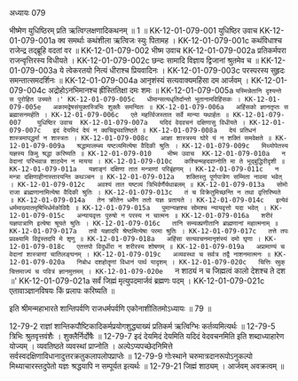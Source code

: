 अध्यायः 079

भीष्मेण युधिष्ठिरम् प्रति ऋत्विग्लक्षणादिकथनम् ॥ 1 ॥
KK-12-01-079-001	युधिष्ठिर उवाच 
KK-12-01-079-001a	क्व समर्थाः कथंशीला ऋत्विजः स्युः पितामह ।
KK-12-01-079-001c	कथंविधाश्च राजेन्द्र तद्ब्रूहि वदतां वर ॥
KK-12-01-079-002	भीष्म उवाच 
KK-12-01-079-002a	प्रतिकर्मपरा राजन्वृत्तिरस्य विधीयते ।
KK-12-01-079-002c	छन्दः सामादि विज्ञाय द्विजानां श्रुतमेव च ॥
KK-12-01-079-003a	ये त्वेकरतयो नित्यं धीराश्च प्रियवादिनः ।
KK-12-01-079-003c	परस्परस्य सुहृदः समन्तात्समदर्शिनः ॥
KK-12-01-079-004a	आनृशंस्यं सत्यवाक्यमहिंसा दम आर्जवम् ।
KK-12-01-079-004c	अद्रोहोऽनभिमानश्च ह्रीस्तितिक्षा दमः शमः ॥
KK-12-01-079-005a	`यस्मिन्नेतानि दृश्यन्ते स पुरोहित उच्यते ।'
KK-12-01-079-005c	धीमान्सत्यधृतिर्दान्तो भूतानामविहिंसकः ।
KK-12-01-079-005e	अकामद्वेषसंयुक्तस्त्रिभिः शुक्लैः समन्वितः ॥
KK-12-01-079-006a	अहिंसको ज्ञानतृप्तः स ब्रह्मासनमर्हति ।
KK-12-01-079-006c	एते महर्त्विजस्तात सर्वे मान्या यथार्हतः ॥
KK-12-01-079-007	युधिष्ठिर उवाच 
KK-12-01-079-007a	यदिदं वेदवचनं दक्षिणासु विधीयते ।
KK-12-01-079-007c	इदं देयमिदं देयं न क्वचिद्व्यवतिष्ठते ॥
KK-12-01-079-008a	देयं प्रतिधनं शास्त्रमापद्धर्मा न शास्त्रतः ।
KK-12-01-079-008c	आज्ञा शास्त्रस्य घोरे यं न शक्तिं समवेक्षते ॥
KK-12-01-079-009a	श्रद्धामालम्ब्य यष्टव्यमित्येषा वैदिकी श्रुतिः ।
KK-12-01-079-009c	मिथ्योपेतस्य यज्ञस्य किमु श्रद्धा करिष्यति ॥
KK-12-01-079-010	भीष्म उवाच 
KK-12-01-079-010a	न वेदानां परिभवान्न शाठ्येन न मायया ।
KK-12-01-079-010c	कश्चिन्महदवाप्नोति मा ते भूद्बुद्धिरीदृशी ॥
KK-12-01-079-011a	यज्ञाङ्गं दक्षिणा तात मन्त्राणां परिबृंहणम् ।
KK-12-01-079-011c	न मन्त्रा दक्षिणाहीनास्तारयन्ति कथञ्चन ॥
KK-12-01-079-012a	शक्तिस्तु पूर्णपात्रेण सम्मिता नावमा भवेत् ।
KK-12-01-079-012c	अवश्यं तात यष्टव्यं त्रिभिर्वर्णैर्यथाबलम् ॥
KK-12-01-079-013a	सोमो राजा ब्राह्मणानामित्येषा वैदिकी श्रुतिः ।
KK-12-01-079-013c	तं च विक्रेतुमिच्छन्ति न तथा वृत्तिरिष्यते ॥
KK-12-01-079-014a	तेन क्रीतेन धर्मेण ततो यज्ञः प्रतायते ।
KK-12-01-079-014c	इत्येवं धर्ममाख्यातमृषिभिर्धर्मकोविदैः ॥
KK-12-01-079-015a	पुमान्यज्ञश्च सोमश्च न्यायवृत्तो यदा भवेत् ।
KK-12-01-079-015c	अन्यायवृत्तः पुरुषो न परस्य न चात्मनः ॥
KK-12-01-079-016a	शरीरं यज्ञपात्राणि इत्येषा श्रूयते श्रुतिः ।
KK-12-01-079-016c	तानि सम्यक्प्रणीतानि ब्राह्मणानां महात्मनाम् ॥
KK-12-01-079-017a	तपो यज्ञादपि श्रेष्ठमित्येषा परमा श्रुतिः ।
KK-12-01-079-017c	तत्ते तपः प्रवक्ष्यामि विद्वंस्तदपि मे शृणु ॥
KK-12-01-079-018a	अहिंसा सत्यवचनमानृशंस्यं दमो घृणा ।
KK-12-01-079-018c	एतत्तपो विदुर्धीरा न शरीरस्य शोषणम् ॥
KK-12-01-079-019a	अप्रामाण्यं च वेदानां शास्त्राणां चातिलङ्घनम् ।
KK-12-01-079-019c	अव्यवस्था च सर्वत्र तद्वै नाशनमात्मनः ॥
KK-12-01-079-020a	निबोध दशहोतॄणां विधानं पार्थ यादृशम् ।
KK-12-01-079-020c	चित्तिः स्रुक् चित्तमाज्यं च पवित्रं ज्ञानमुत्तमम् ।
KK-12-01-079-020e	`न शाठ्यं न च जिह्मत्वं कालो देशश्च ते दश ॥'
KK-12-01-079-021a	सर्वं जिह्मं मृत्युपदमार्जवं ब्रह्मणः पदम् ।
KK-12-01-079-021c	एतावाञ्ज्ञानविषयः किं प्रलापः करिष्यति ॥ 

इति श्रीमन्महाभारते शान्तिपर्वणि राजधर्मपर्वणि एकोनाशीतितमोऽध्यायः ॥ 79 ॥

12-79-2 राज्ञां शान्तिकपौष्टिकादिकर्मप्रयोगशुद्ध्याख्यं प्रतिकर्म ऋत्विग्भिः कर्तव्यमित्यर्थः ॥ 12-79-5 त्रिभिः श्रुतवृत्तवंशैः । शुक्लैर्निर्दोषैः ॥ 12-79-7 इदं देयमिदं देयमिति यदिदं वेदवचनमिति इति शब्दाध्याहारेण योज्यम् । व्यवतिष्ठते व्यवस्थां प्राप्नोति । अल्पेऽप्यपच्छेदनिमित्ते सर्वस्वदक्षिणाविधानादुत्तरक्रतुकलापलोपप्राप्तेः ॥ 12-79-9 गोःस्थाने चरुमात्रदानरूपोऽनुकल्पो मिथ्याचारस्तदुपेतो यज्ञः श्रद्धयापि न सम्पूर्यत इत्यर्थः ॥ 12-79-21 जिह्मं शाठ्यम् । आर्जवम् अवक्रत्वम् ॥
